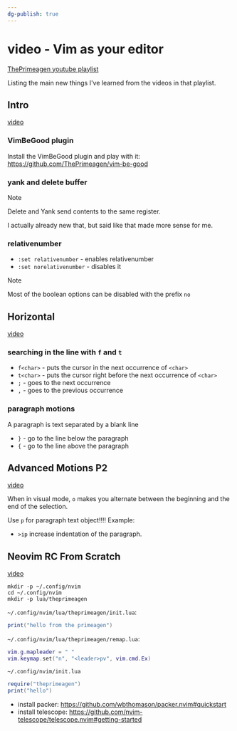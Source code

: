 ```yaml
---
dg-publish: true
---
```

# video - Vim as your editor

[ThePrimeagen youtube playlist](https://youtube.com/playlist?list=PLm323Lc7iSW_wuxqmKx_xxNtJC_hJbQ7R)

Listing the main new things I've learned from the videos in that playlist.

## Intro

[video](https://youtu.be/X6AR2RMB5tE)

### VimBeGood plugin

Install the VimBeGood plugin and play with it: <https://github.com/ThePrimeagen/vim-be-good>


### yank and delete buffer

> [!note]
> Delete and Yank send contents to the same register. 

I actually already new that, but said like that made more sense for me.


### relativenumber

- `:set relativenumber` -  enables relativenumber
- `:set norelativenumber` - disables it

> [!note]
> Most of the boolean options can be disabled with the prefix `no`


## Horizontal

[video](https://youtu.be/5JGVtttuDQA)

### searching in the line with `f` and `t`

- `f<char>` - puts the cursor in the next occurrence of `<char>`
- `t<char>` - puts the cursor right before the next occurrence of `<char>`
- `;` - goes to the next occurrence
- `,` - goes to the previous occurrence


### paragraph motions

A paragraph is text separated by a blank line

- `}` - go to the line below the paragraph
- `{` - go to the line above the paragraph


## Advanced Motions P2

[video](https://youtu.be/uL9oOZStezw)

When in visual mode, `o` makes you alternate between the beginning and the end of the selection.

Use `p` for paragraph text object!!!! Example:

- `>ip` increase indentation of the paragraph.


## Neovim RC From Scratch

[video](https://youtu.be/w7i4amO_zaE)

```shell
mkdir -p ~/.config/nvim
cd ~/.config/nvim
mkdir -p lua/theprimeagen
```

`~/.config/nvim/lua/theprimeagen/init.lua`:
```lua
print("hello from the primeagen")
```

`~/.config/nvim/lua/theprimeagen/remap.lua`:
```lua
vim.g.mapleader = " "
vim.keymap.set("n", "<leader>pv", vim.cmd.Ex)
```


`~/.config/nvim/init.lua`
```lua
require("theprimeagen")
print("hello")
```

- install packer: <https://github.com/wbthomason/packer.nvim#quickstart>
- install telescope: <https://github.com/nvim-telescope/telescope.nvim#getting-started>



